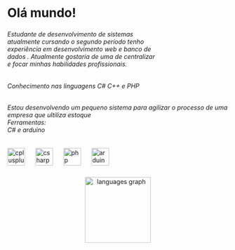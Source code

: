 <h1 align="left">Olá mundo!</h1>

###

<h6 align="left">Estudante de desenvolvimento de sistemas<br>atualmente cursando o segundo período tenho<br>experiência em desenvolvimento web e banco de<br>dados . Atualmente gostaria de uma de centralizar<br>e focar minhas habilidades profissionais.</h6>

###

<p align="left"></p>

###

<h6 align="left">Conhecimento nas linguagens C# C++ e PHP</h6>

###

<h6 align="left">Estou desenvolvendo um pequeno sistema para agilizar o processo de uma empresa que ultiliza estoque <br>Ferramentas: <br>C# e arduino</h6>

###

<div align="left">
  <img src="https://cdn.jsdelivr.net/gh/devicons/devicon/icons/cplusplus/cplusplus-original.svg" height="40" alt="cplusplus logo"  />
  <img width="16" />
  <img src="https://cdn.jsdelivr.net/gh/devicons/devicon/icons/csharp/csharp-original.svg" height="40" alt="csharp logo"  />
  <img width="16" />
  <img src="https://cdn.jsdelivr.net/gh/devicons/devicon/icons/php/php-original.svg" height="40" alt="php logo"  />
  <img width="16" />
  <img src="https://cdn.jsdelivr.net/gh/devicons/devicon/icons/arduino/arduino-original.svg" height="40" alt="arduino logo"  />
</div>

###

<p align="left"></p>

###

<p align="left"></p>

###

<div align="center">
  <img src="https://github-readme-stats.vercel.app/api/top-langs?username=RichardGPCPRO&locale=en&hide_title=false&layout=compact&card_width=320&langs_count=5&theme=dracula&hide_border=false&order=2" height="150" alt="languages graph"  />
</div>
